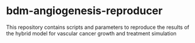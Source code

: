 # bdm-angiogenesis-reproducer
This repository contains scripts and parameters to reproduce the results of the hybrid model for vascular cancer growth and treatment simulation
